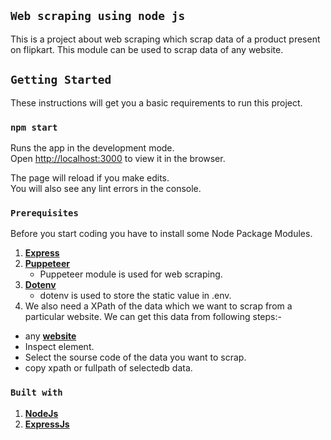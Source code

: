 ## `Web scraping using node js`
This is a project about web scraping which scrap data of a product present on flipkart. This module can be used to scrap data of any website.

## `Getting Started`
These instructions will get you a basic requirements to run this project.
### `npm start`

Runs the app in the development mode.<br />
Open [http://localhost:3000](http://localhost:3000) to view it in the browser.

The page will reload if you make edits.<br />
You will also see any lint errors in the console.

### `Prerequisites`
Before you start coding you have to install some Node Package Modules.
1. [**Express**](https://www.npmjs.com/package/express)
2. [**Puppeteer**](https://www.npmjs.com/package/puppeteer)
   - Puppeteer module is used for web scraping.
3. [**Dotenv**](https://www.npmjs.com/package/dotenv)
   - dotenv is used to store the static value in .env.
 4. We also need a XPath of the data which we want to scrap from a particular website. We can get this data from following steps:-
   - any [**website**](https://www.flipkart.com/realme-5i-forest-green-128-gb/p/itmdac0da867a9fa?pid=MOBFP6W53WMJVX7G&lid=LSTMOBFP6W53WMJVX7G3CHKF8&marketplace=FLIPKART&srno=b_1_1&otracker=nmenu_sub_Electronics_0_Realme&fm=organic&iid=92ebef3a-61fd-496c-a8d6-7e785535976d.MOBFP6W53WMJVX7G.SEARCH&ppt=browse&ppn=browse&ssid=y6l45s45cw0000001585210155081)
   - Inspect element.
   - Select the sourse code of the data you want to scrap.
   - copy xpath or fullpath of selectedb data.

### `Built with`
1. [**NodeJs**](https://nodejs.org/en/docs/)
2. [**ExpressJs**](https://devdocs.io/express/)
